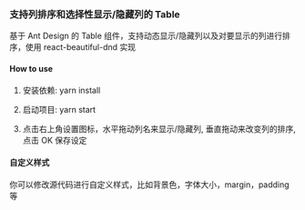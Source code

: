 ### 支持列排序和选择性显示/隐藏列的 Table

基于 Ant Design 的 Table 组件，支持动态显示/隐藏列以及对要显示的列进行排序，使用 react-beautiful-dnd 实现

#### How to use

1. 安装依赖: yarn install

2. 启动项目: yarn start

3. 点击右上角设置图标，水平拖动列名来显示/隐藏列, 垂直拖动来改变列的排序, 点击 OK 保存设定

#### 自定义样式

你可以修改源代码进行自定义样式，比如背景色，字体大小，margin，padding 等
